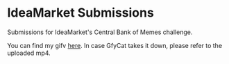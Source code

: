# IdeaMarket Submissions
Submissions for IdeaMarket's Central Bank of Memes challenge.

You can find my gifv [here](https://gfycat.com/shadybruisedcrocodile).
In case GfyCat takes it down, please refer to the uploaded mp4.
